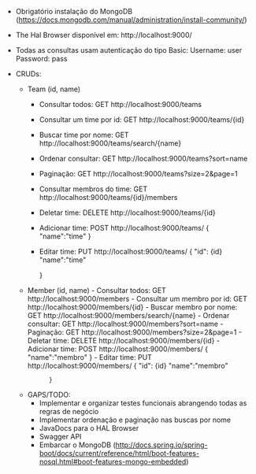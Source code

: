 - Obrigatório instalação do MongoDB (https://docs.mongodb.com/manual/administration/install-community/)

- The Hal Browser disponível em: http://localhost:9000/

- Todas as consultas usam autenticação do tipo Basic: 
	Username: user
	Password: pass

- CRUDs:

	- Team (id, name)
		- Consultar todos: GET http://localhost:9000/teams
		- Consultar um time por id: GET http://localhost:9000/teams/{id}
		- Buscar time por nome: GET http://localhost:9000/teams/search/{name}
		- Ordenar consultar: GET http://localhost:9000/teams?sort=name
		- Paginação: GET http://localhost:9000/teams?size=2&page=1
		- Consultar membros do time: GET http://localhost:9000/teams/{id}/members
		- Deletar time: DELETE http://localhost:9000/teams/{id}
		- Adicionar time: POST http://localhost:9000/teams/
			{
				"name":"time"
			}
		- Editar time: PUT http://localhost:9000/teams/
			{
				"id": {id}
				"name":"time"
				
			}

	- Member (id, name)
			- Consultar todos: GET http://localhost:9000/members
			- Consultar um membro por id: GET http://localhost:9000/members/{id}
			- Buscar membro por nome: GET http://localhost:9000/members/search/{name}
			- Ordenar consultar: GET http://localhost:9000/members?sort=name
			- Paginação: GET http://localhost:9000/members?size=2&page=1
			- Deletar time: DELETE http://localhost:9000/members/{id}
			- Adicionar time: POST http://localhost:9000/members/
				{
					"name":"membro"
				}
			- Editar time: PUT http://localhost:9000/members/
				{
					"id": {id}
					"name":"membro"
					
				}

	+ GAPS/TODO:
		- Implementar e organizar testes funcionais abrangendo todas as regras de negócio
		- Implementar ordenação e paginação nas buscas por nome
		- JavaDocs para o HAL Browser
		- Swagger API
		- Embarcar o MongoDB (http://docs.spring.io/spring-boot/docs/current/reference/html/boot-features-nosql.html#boot-features-mongo-embedded)
				